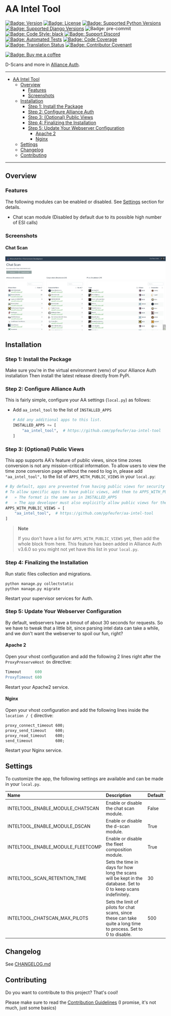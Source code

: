# AA Intel Tool

[![Badge: Version]][AA Intel Tool on Pypi]
[![Badge: License]][AA Intel Tool License]
[![Badge: Supported Python Versions]][AA Intel Tool on Pypi]
[![Badge: Supported Django Versions]][AA Intel Tool on Pypi]
![Badge: pre-commit]
[![Badge: Code Style: black]][black code formatter documentation]
[![Badge: Support Discord]][Support Discord]
[![Badge: Automated Tests]][Automated Tests on GitHub]
[![Badge: Code Coverage]][AA Intel Tool on Codecov]
[![Badge: Translation Status]][Weblate Engage]
[![Badge: Contributor Covenant]][Code of Conduct]

[![Badge: Buy me a coffee]][ppfeufer on ko-fi]

D-Scans and more in [Alliance Auth].


---

<!-- TOC -->
* [AA Intel Tool](#aa-intel-tool)
  * [Overview](#overview)
    * [Features](#features)
    * [Screenshots](#screenshots)
  * [Installation](#installation)
    * [Step 1: Install the Package](#step-1-install-the-package)
    * [Step 2: Configure Alliance Auth](#step-2-configure-alliance-auth)
    * [Step 3: (Optional) Public Views](#step-3-optional-public-views)
    * [Step 4: Finalizing the Installation](#step-4-finalizing-the-installation)
    * [Step 5: Update Your Webserver Configuration](#step-5-update-your-webserver-configuration)
      * [Apache 2](#apache-2)
      * [Nginx](#nginx)
  * [Settings](#settings)
  * [Changelog](#changelog)
  * [Contributing](#contributing)
<!-- TOC -->

---


## Overview

### Features

The following modules can be enabled or disabled.
See [Settings](#settings) section for details.

- Chat scan module (Disabled by default due to its possible high number of ESI calls)

### Screenshots

#### Chat Scan

![Image: Chat Scan Module]

## Installation

### Step 1: Install the Package

Make sure you're in the virtual environment (venv) of your Alliance Auth
installation Then install the latest release directly from PyPi.


### Step 2: Configure Alliance Auth

This is fairly simple, configure your AA settings (`local.py`) as follows:

- Add `aa_intel_tool` to the list of `INSTALLED_APPS`
  ```python
  # Add any additional apps to this list.
  INSTALLED_APPS += [
      "aa_intel_tool",  # https://github.com/ppfeufer/aa-intel-tool
  ]
  ```


### Step 3: (Optional) Public Views

This app supports AA's feature of public views, since time zones conversion is not
any mission-critical information. To allow users to view the time zone conversion page
without the need to log in, please add `"aa_intel_tool",` to the list of
`APPS_WITH_PUBLIC_VIEWS` in your `local.py`:

```python
# By default, apps are prevented from having public views for security reasons.
# To allow specific apps to have public views, add them to APPS_WITH_PUBLIC_VIEWS
#   » The format is the same as in INSTALLED_APPS
#   » The app developer must also explicitly allow public views for their app
APPS_WITH_PUBLIC_VIEWS = [
    "aa_intel_tool",  # https://github.com/ppfeufer/aa-intel-tool
]
```

> **Note**
>
> If you don't have a list for `APPS_WITH_PUBLIC_VIEWS` yet, then add the whole
> block from here. This feature has been added in Alliance Auth v3.6.0 so you
> might not yet have this list in your `local.py`.


### Step 4: Finalizing the Installation

Run static files collection and migrations.

```shell
python manage.py collectstatic
python manage.py migrate
```

Restart your supervisor services for Auth.


### Step 5: Update Your Webserver Configuration

By default, webservers have a timout of about 30 seconds for requests. So we have to
tweak that a little bit, since parsing intel data can take a while, and we don't want
the webserver to spoil our fun, right?

#### Apache 2

Open your vhost configuration and add the following 2 lines right after the
`ProxyPreserveHost On` directive:

```apache
Timeout      600
ProxyTimeout 600
```

Restart your Apache2 service.

#### Nginx

Open your vhost configuration and add the following lines inside the `location / {`
directive:

```nginx
proxy_connect_timeout 600;
proxy_send_timeout    600;
proxy_read_timeout    600;
send_timeout          600;
```

Restart your Nginx service.


## Settings

To customize the app, the following settings are available and can be made in
your `local.py`.

| Name                              | Description                                                                                                      | Default |
|:----------------------------------|:-----------------------------------------------------------------------------------------------------------------|:--------|
| INTELTOOL_ENABLE_MODULE_CHATSCAN  | Enable or disable the chat scan module.                                                                          | False   |
| INTELTOOL_ENABLE_MODULE_DSCAN     | Enable or disable the d-scan module.                                                                             | True    |
| INTELTOOL_ENABLE_MODULE_FLEETCOMP | Enable or disable the fleet composition module.                                                                  | True    |
| INTELTOOL_SCAN_RETENTION_TIME     | Sets the time in days for how long the scans will be kept in the database. Set to 0 to keep scans indefinitely.  | 30      |
| INTELTOOL_CHATSCAN_MAX_PILOTS     | Sets the limit of pilots for chat scans, since these can take quite a long time to process. Set to 0 to disable. | 500     |


## Changelog

See [CHANGELOG.md]


## Contributing

Do you want to contribute to this project? That's cool!

Please make sure to read the [Contribution Guidelines]
(I promise, it's not much, just some basics)


<!-- Badges -->
[Badge: Version]: https://img.shields.io/pypi/v/aa-intel-tool?label=release "Version"
[Badge: License]: https://img.shields.io/github/license/ppfeufer/aa-intel-tool "License"
[Badge: Supported Python Versions]: https://img.shields.io/pypi/pyversions/aa-intel-tool "Supported Python Versions"
[Badge: Supported Django Versions]: https://img.shields.io/pypi/djversions/aa-intel-tool?label=django "Supported Django Versions"
[Badge: pre-commit]: https://img.shields.io/badge/pre--commit-enabled-brightgreen?logo=pre-commit&logoColor=white "pre-commit"
[Badge: Code Style: black]: https://img.shields.io/badge/code%20style-black-000000.svg "Code Style: black"
[Badge: Support Discord]: https://img.shields.io/discord/790364535294132234?label=discord "Support Discord"
[Badge: Automated Tests]: https://github.com/ppfeufer/aa-intel-tool/actions/workflows/automated-checks.yml/badge.svg "Automated Tests"
[Badge: Code Coverage]: https://codecov.io/gh/ppfeufer/aa-intel-tool/branch/master/graph/badge.svg "Code Coverage"
[Badge: Contributor Covenant]: https://img.shields.io/badge/Contributor%20Covenant-2.1-4baaaa.svg "Contributor Covenant"
[Badge: Buy me a coffee]: https://ko-fi.com/img/githubbutton_sm.svg "Buy me a coffee"
[Badge: Translation Status]: https://weblate.ppfeufer.de/widgets/alliance-auth-apps/-/aa-intel-tool/svg-badge.svg "Translation Status"

<!-- Images -->
[Image: Chat Scan Module]: https://raw.githubusercontent.com/ppfeufer/aa-intel-tool/master/docs/images/chat-scan.jpg "Chat Scan Module"

<!-- Hyperlinks -->
[Alliance Auth]: https://gitlab.com/allianceauth/allianceauth
[AA installation guide]: https://allianceauth.readthedocs.io/en/latest/installation/allianceauth.html
[CHANGELOG.md]: https://github.com/ppfeufer/aa-intel-tool/blob/master/CHANGELOG.md
[Contribution Guidelines]: https://github.com/ppfeufer/aa-intel-tool/blob/master/CONTRIBUTING.md
[AA Intel Tool on Pypi]: https://pypi.org/project/aa-intel-tool/
[AA Intel Tool on Codecov]: https://codecov.io/gh/ppfeufer/aa-intel-tool
[AA Intel Tool License]: https://github.com/ppfeufer/aa-intel-tool/blob/master/LICENSE
[black code formatter documentation]: http://black.readthedocs.io/en/latest/
[Support Discord]: https://discord.gg/zmh52wnfvM
[Automated Tests on GitHub]: https://github.com/ppfeufer/aa-intel-tool/actions/workflows/automated-checks.yml
[Code of Conduct]: https://github.com/ppfeufer/aa-intel-tool/blob/master/CODE_OF_CONDUCT.md
[ppfeufer on ko-fi]: https://ko-fi.com/ppfeufer
[Weblate Engage]: https://weblate.ppfeufer.de/engage/alliance-auth-apps/
